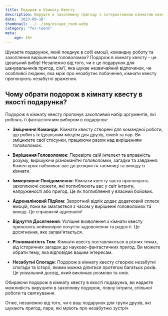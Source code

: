 ```yaml
---
title: Подорож в Кімнату Квесту
description: Вируште в захоплюючу пригоду з інтерактивною кімнатою квесту.
date: '2023-09-18'
thumbnail: ../../img/escape_room.webp
category: "for-teens"
meta:
    age: 16+
---
```

Шукаєте подарунок, який поєднує в собі емоції, командну роботу та захоплення вирішенням головоломок? Подорож в кімнату квесту - це ідеальний вибір! Незалежно від того, чи є це подарунок для шанувальників пригод, сім'ї, яка шукає незвичайний відпочинок, чи особливої людини, яка мріє про незабутнє побачення, кімнати квесту пропонують незабутні враження.

## Чому обрати подорож в кімнату квесту в якості подарунка?

Подорож в кімнату квесту пропонує захопливий набір аргументів, які роблять її фантастичним вибором в подарунок:

- **Зміцнення Команди**: Кімнати квесту створені для командної роботи, що робить їх ідеальним місцем для друзів, сімей та пар. Ви зміцнюєте свої стосунки, працюючи разом над вирішенням головоломок.

- **Вирішення Головоломок**: Перевірте свій інтелект та вправність розуму, вирішуючи різноманітні головоломки, загадки та завдання. Кожен крок наближає вас до розкриття таємниці та виходу із кімнати.

- **Іммерсивне Повідомлення**: Кімнати квесту часто пропонують захоплюючі сюжети, які поглиблюють вас у світ інтриги, напруженості або пригод. Це як поглиблення у власний бойовик.

- **Адреналіновий Підйом**: Зворотний відлік додає додатковий сплеск емоцій, поки ви змагаєтеся з часом у вирішенні головоломок та виході. Це справжній адреналін!

- **Відчуття Досягнення**: Успішне визволення з кімнати квесту приносить неймовірне почуття задоволення та радості. Це досягнення, яке запам'ятається.

- **Різноманітість Тем**: Кімнати квесту поставляються в різних темах, від історичних загадок до науково-фантастичних пригод. Ви можете обрати тему, яка відповідає вашим інтересам.

- **Незабутні Спогади**: Подорож в кімнату квесту створює незабутні спогади та історії, якими можна ділитися протягом багатьох років. Це унікальний досвід, який викликає розмови та сміх.

Обираючи подорож в кімнату квесту в якості подарунка, ви надаєте можливість вирушити в захопливу подорож, повну інтриги, спільної роботи та святкування.

Отже, незалежно від того, чи є ваш подарунок для групи друзів, які шукають пригод, пари, які мріють про незабутню зустріч
